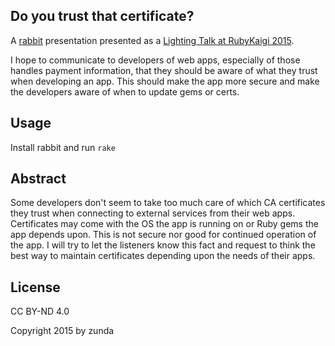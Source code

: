 Do you trust that certificate?
------------------------------
A [rabbit](http://rabbit-shocker.org/) presentation presented as a [Lighting Talk at RubyKaigi 2015](http://rubykaigi.org/2015/presentations/lt).

I hope to communicate to developers of web apps, especially of those handles payment information, that they should be aware of what they trust when developing an app. This should make the app more secure and make the developers aware of when to update gems or certs.

## Usage
Install rabbit and run `rake` 

## Abstract
Some developers don't seem to take too much care of which CA certificates they trust when connecting to external services from their web apps. Certificates may come with the OS the app is running on or Ruby gems the app depends upon. This is not secure nor good for continued operation of the app. I will try to let the listeners know this fact and request to think the best way to maintain certificates depending upon the needs of their apps.

## License
CC BY-ND 4.0

Copyright 2015 by zunda <zundan at gmail.com>
